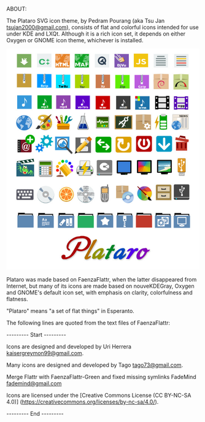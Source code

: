 ABOUT:

The Plataro SVG icon theme, by Pedram Pourang (aka Tsu Jan <tsujan2000@gmail.com>), consists of flat and colorful icons intended for use under KDE and LXQt. Although it is a rich icon set, it depends on either Oxygen or GNOME icon theme, whichever is installed.

![Screenshot](screenshot.jpg?raw=true "Screenshot")

Plataro was made based on FaenzaFlattr, when the latter disappeared from Internet, but many of its icons are made based on nouveKDEGray, Oxygen and GNOME's default icon set, with emphasis on clarity, colorfulness and flatness.

"Plataro" means "a set of flat things" in Esperanto.


The following lines are quoted from the text files of FaenzaFlattr:

--------- Start ---------

Icons are designed and developed by Uri Herrera <kaisergreymon99@gmail.com>.

Many icons are designed and developed by Tago <tago73@gmail.com>.

Merge Flattr with FaenzaFlattr-Green and fixed missing symlinks FadeMind <fademind@gmail.com>

Icons are licensed under the [Creative Commons License (CC BY-NC-SA 4.0)] (https://creativecommons.org/licenses/by-nc-sa/4.0/).

--------- End  ---------
